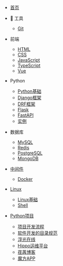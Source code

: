 * [<span class="iconfont icon-icon_fabu"></span> 首页](/README.md)

* 🔨 工具

  + [Git](docs/工具/README.md?id=Git)

* 前端

  + [HTML](/docs/前端/README.md?id=HTML)
  + [CSS](/docs/前端/README.md?id=CSS)
  + [JavaScript](/docs/前端/README.md?id=JavaScript)
  + [TypeScript](/docs/前端/README.md?id=TypeScript)
  + [Vue](/docs/前端/README.md?id=Vue)

* Python

  + [Python基础](/docs/Python/README.md?id=Python)
  + [Django框架](/docs/Python/README.md?id=Django框架)
  + [DRF框架](/docs/Python/README.md?id=DRF框架)
  + [Flask](/docs/Python/README.md?id=Flask)
  + [FastAPI](/docs/Python/README.md?id=FastAPI)
  + [实例](/docs/Python/README.md?id=实例)

* 数据库

  + [MySQL](/docs/数据库/README.md?id=MySQL)
  + [Redis](/docs/数据库/README.md?id=Redis)
  + [PostgreSQL](/docs/数据库/README.md?id=PostgreSQL)
  + [MongoDB](/docs/数据库/README.md?id=MongoDB)

* [中间件](/docs/中间件/README.md)

  + [Docker](/docs/中间件/README.md?id=Docker)

* [Linux](/docs/Linux/README.md)

  + [Linux基础](/docs/Linux/README.md?id=Linux基础)
  + [Shell](/docs/Linux/README.md?id=Shell)

* [Python项目](/docs/项目/README.md)

  + [项目开发流程](/docs/项目/README.md?id=项目开发流程)
  + [软件开发的目录规范](/docs/项目/README.md?id=软件开发的目录规范)
  + [浮光在线](/docs/项目/README.md?id=浮光在线)
  + [Hippo运维平台](/docs/项目/README.md?id=Hippo运维平台)
  + [荏苒博客](/docs/项目/README.md?id=荏苒博客)
  + [魔方APP](/docs/项目/README.md?id=魔方APP)

<!-- - [<span class="iconfont icon-wodeguanzhu"></span> 关于本站](关于/) -->
<!-- - [⛷ 生信交流群](链接) -->
<!-- - [<span class="iconfont icon-csdn"></span> CSDN](链接) -->
